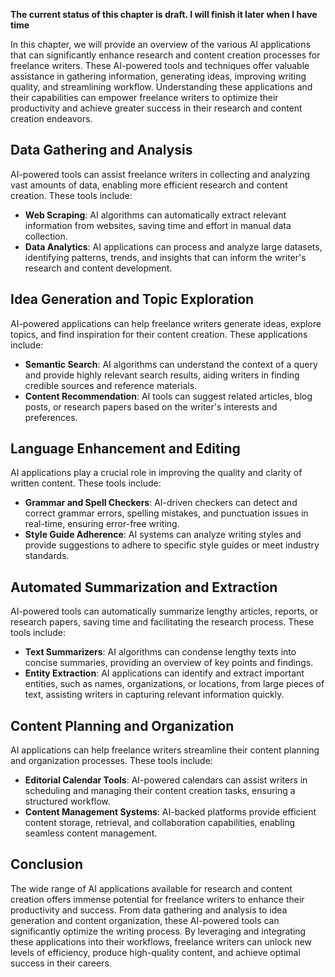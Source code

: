 **The current status of this chapter is draft. I will finish it later when I have time**

In this chapter, we will provide an overview of the various AI applications that can significantly enhance research and content creation processes for freelance writers. These AI-powered tools and techniques offer valuable assistance in gathering information, generating ideas, improving writing quality, and streamlining workflow. Understanding these applications and their capabilities can empower freelance writers to optimize their productivity and achieve greater success in their research and content creation endeavors.

Data Gathering and Analysis
---------------------------

AI-powered tools can assist freelance writers in collecting and analyzing vast amounts of data, enabling more efficient research and content creation. These tools include:

* **Web Scraping**: AI algorithms can automatically extract relevant information from websites, saving time and effort in manual data collection.
* **Data Analytics**: AI applications can process and analyze large datasets, identifying patterns, trends, and insights that can inform the writer's research and content development.

Idea Generation and Topic Exploration
-------------------------------------

AI-powered applications can help freelance writers generate ideas, explore topics, and find inspiration for their content creation. These applications include:

* **Semantic Search**: AI algorithms can understand the context of a query and provide highly relevant search results, aiding writers in finding credible sources and reference materials.
* **Content Recommendation**: AI tools can suggest related articles, blog posts, or research papers based on the writer's interests and preferences.

Language Enhancement and Editing
--------------------------------

AI applications play a crucial role in improving the quality and clarity of written content. These tools include:

* **Grammar and Spell Checkers**: AI-driven checkers can detect and correct grammar errors, spelling mistakes, and punctuation issues in real-time, ensuring error-free writing.
* **Style Guide Adherence**: AI systems can analyze writing styles and provide suggestions to adhere to specific style guides or meet industry standards.

Automated Summarization and Extraction
--------------------------------------

AI-powered tools can automatically summarize lengthy articles, reports, or research papers, saving time and facilitating the research process. These tools include:

* **Text Summarizers**: AI algorithms can condense lengthy texts into concise summaries, providing an overview of key points and findings.
* **Entity Extraction**: AI applications can identify and extract important entities, such as names, organizations, or locations, from large pieces of text, assisting writers in capturing relevant information quickly.

Content Planning and Organization
---------------------------------

AI applications can help freelance writers streamline their content planning and organization processes. These tools include:

* **Editorial Calendar Tools**: AI-powered calendars can assist writers in scheduling and managing their content creation tasks, ensuring a structured workflow.
* **Content Management Systems**: AI-backed platforms provide efficient content storage, retrieval, and collaboration capabilities, enabling seamless content management.

Conclusion
----------

The wide range of AI applications available for research and content creation offers immense potential for freelance writers to enhance their productivity and success. From data gathering and analysis to idea generation and content organization, these AI-powered tools can significantly optimize the writing process. By leveraging and integrating these applications into their workflows, freelance writers can unlock new levels of efficiency, produce high-quality content, and achieve optimal success in their careers.
